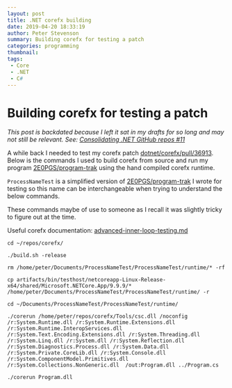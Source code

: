```yaml
---
layout: post
title: .NET corefx building
date: 2019-04-20 18:33:19
author: Peter Stevenson
summary: Building corefx for testing a patch
categories: programming
thumbnail:
tags:
 - Core
 - .NET
 - C#
---
```


# Building corefx for testing a patch

_This post is backdated because I left it sat in my drafts for so long and may not still be relevant. See: [Consolidating .NET GitHub repos #11](https://github.com/dotnet/announcements/issues/119)_ 

A while back I needed to test my corefx patch [dotnet/corefx/pull/36913](https://github.com/dotnet/corefx/pull/36913). Below is the commands I used to build corefx from source and run my program [2E0PGS/program-trak](https://bitbucket.org/2E0PGS/program-trak/src) using the hand compiled corefx runtime. 

`ProcessNameTest` is a simplified version of [2E0PGS/program-trak](https://bitbucket.org/2E0PGS/program-trak/src) I wrote for testing so this name can be interchangeable when trying to understand the below commands.

These commands maybe of use to someone as I recall it was slightly tricky to figure out at the time.

Useful corefx documentation: [advanced-inner-loop-testing.md](https://github.com/dotnet/corefx/blob/master/Documentation/building/advanced-inner-loop-testing.md)

```
cd ~/repos/corefx/

./build.sh -release

rm /home/peter/Documents/ProcessNameTest/ProcessNameTest/runtime/* -rf

cp artifacts/bin/testhost/netcoreapp-Linux-Release-x64/shared/Microsoft.NETCore.App/9.9.9/* /home/peter/Documents/ProcessNameTest/ProcessNameTest/runtime/ -r

cd ~/Documents/ProcessNameTest/ProcessNameTest/runtime/

./corerun /home/peter/repos/corefx/Tools/csc.dll /noconfig /r:System.Runtime.dll /r:System.Runtime.Extensions.dll /r:System.Runtime.InteropServices.dll /r:System.Text.Encoding.Extensions.dll /r:System.Threading.dll /r:System.Linq.dll /r:System.dll /r:System.Reflection.dll /r:System.Diagnostics.Process.dll /r:System.Data.dll /r:System.Private.CoreLib.dll /r:System.Console.dll /r:System.ComponentModel.Primitives.dll /r:System.Collections.NonGeneric.dll  /out:Program.dll ../Program.cs

./corerun Program.dll
```